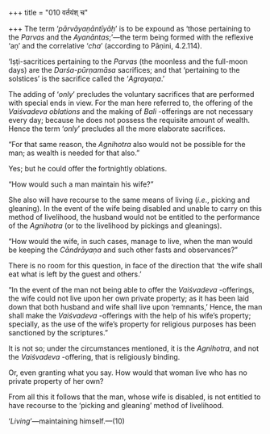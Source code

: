 +++
title = "010 वर्तयंश् च"

+++
The term ‘*pārvāyaṇāntīyāḥ*’ is to be expound as ‘those pertaining to
the *Parvas* and the *Ayanāntas*;’—the term being formed with the
reflexive ‘aṇ’ and the correlative ‘*cha*’ (according to Pāṇini,
4.2.114).

‘Iṣṭi-sacritices pertaining to the *Parvas* (the moonless and the
full-moon days) are the *Darśa-pūrṇamāsa* sacrifices; and that
‘pertaining to the solstices’ is the sacrifice called the ‘*Agrayaṇa*.’

The adding of ‘*only*’ precludes the voluntary sacrifices that are
performed with special ends in view. For the man here referred to, the
offering of the *Vaiśvadeva oblations* and the making of *Bali*
-offerings are not necessary every day; because he does not possess the
requisite amount of wealth. Hence the term ‘*only*’ precludes all the
more elaborate sacrifices.

“For that same reason, the *Agnihotra* also would not be possible for
the man; as wealth is needed for that also.”

Yes; but he could offer the fortnightly oblations.

“How would such a man maintain his wife?”

She also will have recourse to the same means of living (*i.e*., picking
and gleaning). In the event of the wife being disabled and unable to
carry on this method of livelihood, the husband would not be entitled to
the performance of the *Agnihotra* (or to the livelihood by pickings and
gleanings).

“How would the wife, in such cases, manage to live, when the man would
be keeping the *Cāndrāyaṇa* and such other fasts and observances?”

There is no room for this question, in face of the direction that ‘the
wife shall eat what is left by the guest and others.’

“In the event of the man not being able to offer the *Vaiśvadeva*
-offerings, the wife could not live upon her own private property; as it
has been laid down that both husband and wife shall live upon
‘remnants,’ Hence, the man shall make the *Vaiśvadeva* -offerings with
the help of his wife’s property; specially, as the use of the wife’s
property for religious purposes has been sanctioned by the scriptures.”

It is not so; under the circumstances mentioned, it is the *Agnihotra*,
and not the *Vaiśvadeva* -offering, that is religiously binding.

Or, even granting what you say. How would that woman live who has no
private property of her own?

From all this it follows that the man, whose wife is disabled, is not
entitled to have recourse to the ‘picking and gleaning’ method of
livelihood.

‘*Living*’—maintaining himself.—(10)


